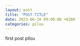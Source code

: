 ```yaml
---
layout: post
title: "POST-TITLE"
date: 2023-06-16 09:00:00 +0200
categories: pilou
---
```


first post pilou



